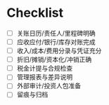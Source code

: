 # Checklist

- [ ] 关账日历/责任人/里程碑明确
- [ ] 应收应付/银行/库存对账完成
- [ ] 收入/成本/费用分录与凭证充分
- [ ] 折旧/摊销/资本化/冲销正确
- [ ] 税金计提与合规检查
- [ ] 管理报表与差异说明
- [ ] 外部审计/投资人包准备
- [ ] 留痕与归档
